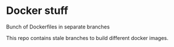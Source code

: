 # Docker stuff
Bunch of Dockerfiles in separate branches

This repo contains stale branches to build different docker images.

